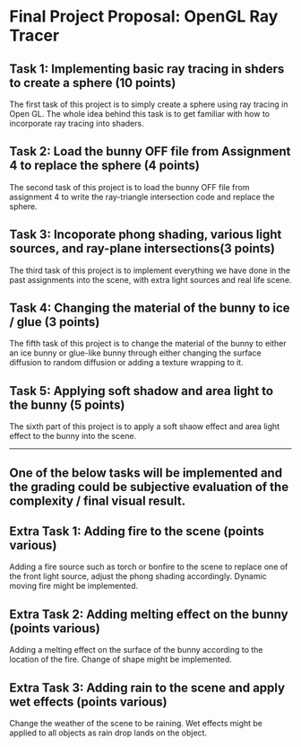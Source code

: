 # Final Project Proposal: OpenGL Ray Tracer

## Task 1: Implementing basic ray tracing in shders to create a sphere (10 points)
<p>The first task of this project is to simply create a sphere using ray tracing in Open GL. The whole idea behind this task is to get familiar with how to incorporate ray tracing into shaders. </p>

## Task 2: Load the bunny OFF file from Assignment 4 to replace the sphere (4 points)
<p>The second task of this project is to load the bunny OFF file from assignment 4 to write the ray-triangle intersection code and replace the sphere. </p>

## Task 3: Incoporate phong shading, various light sources, and ray-plane intersections(3 points)
<p>The third task of this project is to implement everything we have done in the past assignments into the scene, with extra light sources and real life scene. </p>

## Task 4: Changing the material of the bunny to ice / glue (3 points)
<p>The fifth task of this project is to change the material of the bunny to either an ice bunny or glue-like bunny through either changing the surface diffusion to random diffusion or adding a texture wrapping to it. </p>

## Task 5: Applying soft shadow and area light to the bunny (5 points) 
<p>The sixth part of this project is to apply a soft shaow effect and area light effect to the bunny into the scene. </p>

----
## One of the below tasks will be implemented and the grading could be subjective evaluation of the complexity / final visual result.

## Extra Task 1: Adding fire to the scene (points various)
<p>Adding a fire source such as torch or bonfire to the scene to replace one of the front light source, adjust the phong shading accordingly. Dynamic moving fire might be implemented. </p>

## Extra Task 2: Adding melting effect on the bunny (points various)
<p>Adding a melting effect on the surface of the bunny according to the location of the fire. Change of shape might be implemented. </p>

## Extra Task 3: Adding rain to the scene and apply wet effects (points various)
<p>Change the weather of the scene to be raining. Wet effects might be applied to all objects as rain drop lands on the object.</p>

